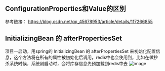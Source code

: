 ## ConfigurationProperties和Value的区别
参考链接：
https://blog.csdn.net/qq_45678953/article/details/117266855

## InitializingBean 的 afterPropertiesSet 
项目一启动，用spring的 InitializingBean 的 afterPropertiesSet 来初始化配置信息，这个方法将在所有的属性被初始化后调用，redis中也会使用到，比如在做秒杀系统时候，系统刚启动时，会将库存信息先预加载到redis中去
![image](https://user-images.githubusercontent.com/49993189/164609043-b4463d99-ece8-4ca5-8038-f809247811c2.png)
